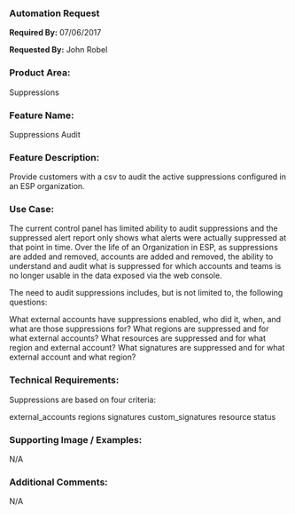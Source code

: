 ### Automation Request
 
 
**Required By:**
07/06/2017


**Requested By:**
John Robel


### Product Area:
Suppressions


### Feature Name:
Suppressions Audit


### Feature Description:
Provide customers with a csv to audit the active suppressions configured in an ESP organization.


### Use Case:
The current control panel has limited ability to audit suppressions and the suppressed alert report only shows what alerts were actually suppressed at that point in time.  Over the life of an Organization in ESP, as suppressions are added and removed, accounts are added and removed, the ability to understand and audit what is suppressed for which accounts and teams is no longer usable in the data exposed via the web console.

The need to audit suppressions includes, but is not limited to, the following questions:

What external accounts have suppressions enabled, who did it, when, and what are those suppressions for?
What regions are suppressed and for what external accounts?
What resources are suppressed and for what region and external account?
What signatures are suppressed and for what external account and what region?


### Technical Requirements:
Suppressions are based on four criteria:

external_accounts
regions
signatures
custom_signatures
resource
status


### Supporting Image / Examples:
N/A
 
### Additional Comments:

N/A
